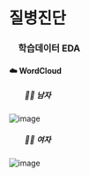 # 질병진단

### 　학습데이터 EDA
  #### ☁️ WordCloud
  ##### 　　👨🏻 남자
  ![image](https://user-images.githubusercontent.com/86948867/170612307-2b5b1a45-e484-4b04-9fa9-88a0c6c01041.png)
  ##### 　　👩🏻 여자
  ![image](https://user-images.githubusercontent.com/86948867/170612548-3972057f-6dd0-4659-b9ab-644e749cec39.png)
